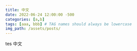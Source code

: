 ```yaml
---
title: 中文
date: 2022-06-24 12:00:00 -500
categories: [a,b]
tags: [aaa, bbb] # TAG names should always be lowercase
img_path: /assets/posts/
---
```




tes
中文
